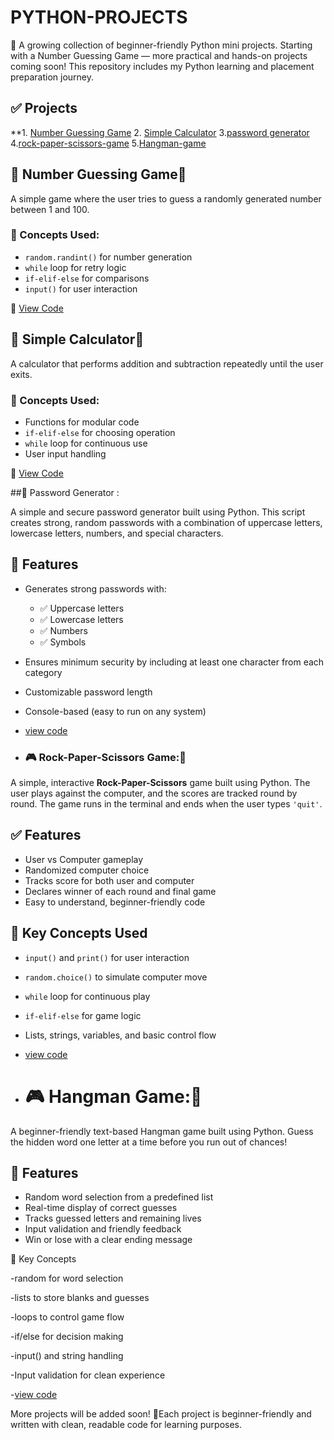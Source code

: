 # PYTHON-PROJECTS
📢 A growing collection of beginner-friendly Python mini projects. Starting with a Number Guessing Game — more practical and hands-on projects coming soon!
    This repository includes my Python learning and placement preparation journey. 
## ✅ Projects
**1. [Number Guessing Game](#number-guessing-game)
2. [Simple Calculator](#simple-calculator)
3.[password generator](#password-generator)
4.[rock-paper-scissors-game](#rock-paper-scissors-game)
5.[Hangman-game](#hangman-game)

## 🔢 Number Guessing Game📢

A simple game where the user tries to guess a randomly generated number between 1 and 100.

### 🧠 Concepts Used:
- `random.randint()` for number generation
- `while` loop for retry logic
- `if-elif-else` for comparisons
- `input()` for user interaction

📄 [View Code](numberguessinggame.py)

## 🧮 Simple Calculator📢

A calculator that performs addition and subtraction repeatedly until the user exits.

### 🧠 Concepts Used:
- Functions for modular code
- `if-elif-else` for choosing operation
- `while` loop for continuous use
- User input handling

📄 [View Code](calculator.py)

##🔐 Password Generator :

A simple and secure password generator built using Python. This script creates strong, random passwords with a combination of uppercase letters, lowercase letters, numbers, and special characters.

## 📌 Features

- Generates strong passwords with:
  - ✅ Uppercase letters
  - ✅ Lowercase letters
  - ✅ Numbers
  - ✅ Symbols
- Ensures minimum security by including at least one character from each category
- Customizable password length
- Console-based (easy to run on any system)
- [view code](password-generator.py)
  
- ### 🎮 Rock-Paper-Scissors Game:📢

A simple, interactive **Rock-Paper-Scissors** game built using Python. The user plays against the computer, and the scores are tracked round by round. The game runs in the terminal and ends when the user types `'quit'`.
## ✅ Features

- User vs Computer gameplay
- Randomized computer choice
- Tracks score for both user and computer
- Declares winner of each round and final game
- Easy to understand, beginner-friendly code
## 🔑 Key Concepts Used

- `input()` and `print()` for user interaction
- `random.choice()` to simulate computer move
- `while` loop for continuous play
- `if-elif-else` for game logic
- Lists, strings, variables, and basic control flow
- [view code](rock-paper-scissors-game.py)

- # 🎮 Hangman Game:📢

A beginner-friendly text-based Hangman game built using Python. Guess the hidden word one letter at a time before you run out of chances!
## 📌 Features

- Random word selection from a predefined list
- Real-time display of correct guesses
- Tracks guessed letters and remaining lives
- Input validation and friendly feedback
- Win or lose with a clear ending message

🧠 Key Concepts

-random for word selection

-lists to store blanks and guesses

-loops to control game flow

-if/else for decision making

-input() and string handling

-Input validation for clean experience

-[view code](hangman-game.py)

 More projects will be added soon!
📌Each project is beginner-friendly and written with clean, readable code for learning purposes.
